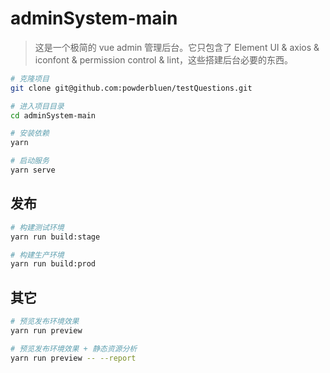# adminSystem-main

> 这是一个极简的 vue admin 管理后台。它只包含了 Element UI & axios & iconfont & permission control & lint，这些搭建后台必要的东西。

```bash
# 克隆项目
git clone git@github.com:powderbluen/testQuestions.git

# 进入项目目录
cd adminSystem-main

# 安装依赖
yarn

# 启动服务
yarn serve
```

## 发布

```bash
# 构建测试环境
yarn run build:stage

# 构建生产环境
yarn run build:prod
```

## 其它

```bash
# 预览发布环境效果
yarn run preview

# 预览发布环境效果 + 静态资源分析
yarn run preview -- --report
```
